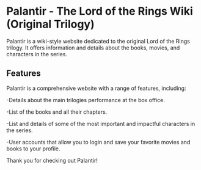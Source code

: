 # Palantir - The Lord of the Rings Wiki (Original Trilogy)
Palantir is a wiki-style website dedicated to the original Lord of the Rings trilogy. It offers information and details about the books, movies, and characters in the series.

## Features
Palantir is a comprehensive website with a range of features, including:

-Details about the main trilogies performance at the box office.

-List of the books and all their chapters.

-List and details of some of the most important and impactful characters in the series.

-User accounts that allow you to login and save your favorite movies and books to your profile.


Thank you for checking out Palantir!

